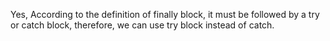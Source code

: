 Yes, According to the definition of finally block, it must be followed
by a try or catch block, therefore, we can use try block instead of
catch.